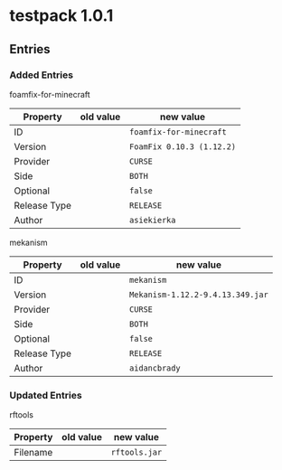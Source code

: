 # testpack 1.0.1


## Entries
### Added Entries

foamfix-for-minecraft

Property | old value | new value
---|---|---
ID |  | `foamfix-for-minecraft`
Version |  | `FoamFix 0.10.3 (1.12.2)`
Provider |  | `CURSE`
Side |  | `BOTH`
Optional |  | `false`
Release Type |  | `RELEASE`
Author |  | `asiekierka`
mekanism

Property | old value | new value
---|---|---
ID |  | `mekanism`
Version |  | `Mekanism-1.12.2-9.4.13.349.jar`
Provider |  | `CURSE`
Side |  | `BOTH`
Optional |  | `false`
Release Type |  | `RELEASE`
Author |  | `aidancbrady`
### Updated Entries

rftools

Property | old value | new value
---|---|---
Filename |  | `rftools.jar`



